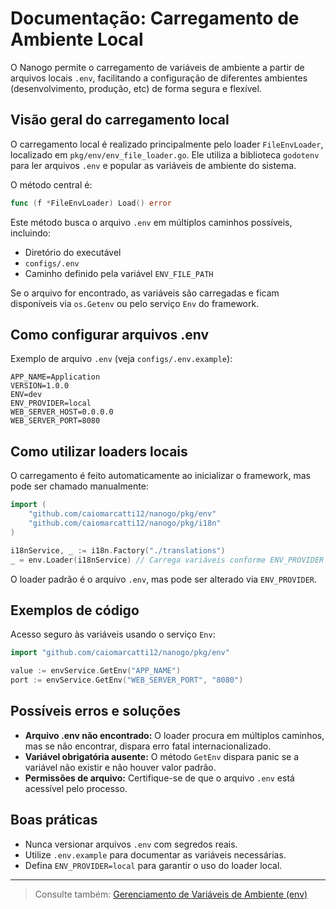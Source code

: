 # Documentação: Carregamento de Ambiente Local

O Nanogo permite o carregamento de variáveis de ambiente a partir de arquivos locais `.env`, facilitando a configuração de diferentes ambientes (desenvolvimento, produção, etc) de forma segura e flexível.

## Visão geral do carregamento local
O carregamento local é realizado principalmente pelo loader `FileEnvLoader`, localizado em `pkg/env/env_file_loader.go`. Ele utiliza a biblioteca `godotenv` para ler arquivos `.env` e popular as variáveis de ambiente do sistema.

O método central é:

```go
func (f *FileEnvLoader) Load() error
```

Este método busca o arquivo `.env` em múltiplos caminhos possíveis, incluindo:
- Diretório do executável
- `configs/.env`
- Caminho definido pela variável `ENV_FILE_PATH`

Se o arquivo for encontrado, as variáveis são carregadas e ficam disponíveis via `os.Getenv` ou pelo serviço `Env` do framework.

## Como configurar arquivos .env
Exemplo de arquivo `.env` (veja `configs/.env.example`):

```
APP_NAME=Application
VERSION=1.0.0
ENV=dev
ENV_PROVIDER=local
WEB_SERVER_HOST=0.0.0.0
WEB_SERVER_PORT=8080
```

## Como utilizar loaders locais
O carregamento é feito automaticamente ao inicializar o framework, mas pode ser chamado manualmente:

```go
import (
    "github.com/caiomarcatti12/nanogo/pkg/env"
    "github.com/caiomarcatti12/nanogo/pkg/i18n"
)

i18nService, _ := i18n.Factory("./translations")
_ = env.Loader(i18nService) // Carrega variáveis conforme ENV_PROVIDER
```

O loader padrão é o arquivo `.env`, mas pode ser alterado via `ENV_PROVIDER`.

## Exemplos de código
Acesso seguro às variáveis usando o serviço `Env`:

```go
import "github.com/caiomarcatti12/nanogo/pkg/env"

value := envService.GetEnv("APP_NAME")
port := envService.GetEnv("WEB_SERVER_PORT", "8080")
```

## Possíveis erros e soluções
- **Arquivo .env não encontrado:** O loader procura em múltiplos caminhos, mas se não encontrar, dispara erro fatal internacionalizado.
- **Variável obrigatória ausente:** O método `GetEnv` dispara panic se a variável não existir e não houver valor padrão.
- **Permissões de arquivo:** Certifique-se de que o arquivo `.env` está acessível pelo processo.

## Boas práticas
- Nunca versionar arquivos `.env` com segredos reais.
- Utilize `.env.example` para documentar as variáveis necessárias.
- Defina `ENV_PROVIDER=local` para garantir o uso do loader local.

---

> Consulte também: [Gerenciamento de Variáveis de Ambiente (env)](./features/env.md)
